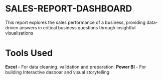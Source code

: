 # SALES-REPORT-DASHBOARD
This report explores the sales performance of a business, providing data-driven answers in critical business questions through insightful visualisations 
# Tools Used
**Excel** - For data cleaning. validation and preparation. 
**Power BI** - For building Interactive dasboar and visual storytelling 
